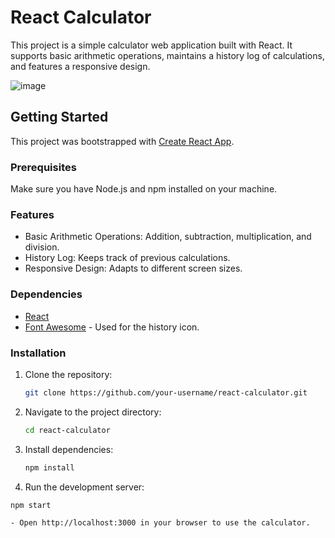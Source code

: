 # React Calculator

This project is a simple calculator web application built with React. It supports basic arithmetic operations, maintains a history log of calculations, and features a responsive design.


![image](https://github.com/gauravmittal54/React-Calculator/assets/61792468/1b2c9605-a558-4ae0-8f0b-23cbc599b1c3)


## Getting Started

This project was bootstrapped with [Create React App](https://github.com/facebook/create-react-app).

### Prerequisites

Make sure you have Node.js and npm installed on your machine.

### Features

- Basic Arithmetic Operations: Addition, subtraction, multiplication, and division.
- History Log: Keeps track of previous calculations.
- Responsive Design: Adapts to different screen sizes.

### Dependencies
- [React](https://react.dev/)
- [Font Awesome](https://fontawesome.com/) - Used for the history icon.

### Installation

1. Clone the repository:

    ```bash
    git clone https://github.com/your-username/react-calculator.git
    ```

2. Navigate to the project directory:

    ```bash
    cd react-calculator
    ```

3. Install dependencies:

    ```bash
    npm install
    ```

4. Run the development server:

```bash
npm start

- Open http://localhost:3000 in your browser to use the calculator.




